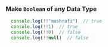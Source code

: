 ### Make ```Boolean``` of any Data Type
```javascript
  console.log(!!"mashrafi")  // true
  console.log(!!1)  // true
  console.log(!!0)  // false
  console.log(!!null)  // false
```
